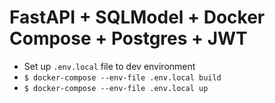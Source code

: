 
# FastAPI + SQLModel + Docker Compose + Postgres + JWT

* Set up `.env.local` file to dev environment
* `$ docker-compose --env-file .env.local build`
* `$ docker-compose --env-file .env.local up`